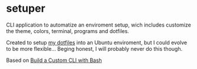 # setuper

CLI application to automatize an enviroment setup, wich includes
customize the theme, colors, terminal, programs and dotfiles.

Created to setup [my dotfiles](https://github.com/iagotito/dotfiles)
into an Ubuntu enviroment, but I could evolve to be more flexible...
Beging honest, I will probably never do this though.

Based on [Build a Custom CLI with
Bash](https://medium.com/@brotandgames/build-a-custom-cli-with-bash-e3ce60cfb9a4)
